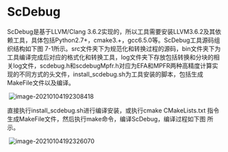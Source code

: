 # ScDebug

ScDebug是基于LLVM/Clang 3.6.2实现的，所以工具需要安装LLVM3.6.2及其依赖工具，具体包括Python2.7+，cmake3.+，gcc6.5.0等。ScDebug工具源码组织结构如下图 7-1所示。src文件夹下为规范化和转换过程的源码，bin文件夹下为工具编译完成后对应的格式化和转换工具，log文件夹下存放包括转换和分块的相关log文件，scdebug.h和scdebugMpfr.h对应为EFA和MPFR两种高精度计算实现的不同方式的头文件，install_scdebug.sh为工具安装的脚本，包括生成MakeFile文件以及编译。

​                               ![image-20210104192308418](http://www.softlang.cn/images/e/e7/Image-20210104192308418.png)

直接执行install_scdebug.sh进行编译安装，或执行cmake CMakeLists.txt 指令生成MakeFile文件，然后执行make命令，编译ScDebug，编译过程如下图 所示。

​         ![image-20210104192326070](C:\Users\Cigar\AppData\Roaming\Typora\typora-user-images\image-20210104192326070.png)

 

